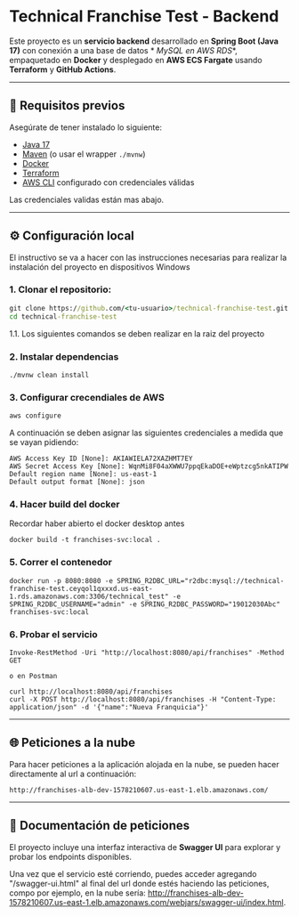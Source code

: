 # Technical Franchise Test - Backend

Este proyecto es un **servicio backend** desarrollado en **Spring Boot (Java 17)** con conexión a una base de datos *
*MySQL en AWS RDS**, empaquetado en **Docker** y desplegado en **AWS ECS Fargate** usando **Terraform** y **GitHub
Actions**.

---

## 🚀 Requisitos previos

Asegúrate de tener instalado lo siguiente:

- [Java 17](https://adoptium.net/)
- [Maven](https://maven.apache.org/) (o usar el wrapper `./mvnw`)
- [Docker](https://www.docker.com/)
- [Terraform](https://developer.hashicorp.com/terraform/downloads)
- [AWS CLI](https://docs.aws.amazon.com/cli/latest/userguide/getting-started-install.html) configurado con credenciales
  válidas

Las credenciales validas están mas abajo.

---

## ⚙️ Configuración local

El instructivo se va a hacer con las instrucciones necesarias para realizar la instalación del proyecto en dispositivos
Windows

### 1. Clonar el repositorio:

   ```cmd
   git clone https://github.com/<tu-usuario>/technical-franchise-test.git
   cd technical-franchise-test
   ```

1.1. Los siguientes comandos se deben realizar en la raiz del proyecto

### 2. Instalar dependencias

    ./mvnw clean install

### 3. Configurar crecendiales de AWS

   ```cmd
   aws configure
   ```

  A continuación se deben asignar las siguientes credenciales a medida que se vayan pidiendo:

    AWS Access Key ID [None]: AKIAWIELA72XAZHMT7EY
    AWS Secret Access Key [None]: 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
    Default region name [None]: us-east-1
    Default output format [None]: json

### 4. Hacer build del docker

Recordar haber abierto el docker desktop antes

    docker build -t franchises-svc:local .

### 5. Correr el contenedor

    docker run -p 8080:8080 -e SPRING_R2DBC_URL="r2dbc:mysql://technical-franchise-test.ceyqol1qxxxd.us-east-1.rds.amazonaws.com:3306/technical_test" -e SPRING_R2DBC_USERNAME="admin" -e SPRING_R2DBC_PASSWORD="19012030Abc" franchises-svc:local

### 6. Probar el servicio

    Invoke-RestMethod -Uri "http://localhost:8080/api/franchises" -Method GET

    o en Postman

    curl http://localhost:8080/api/franchises
    curl -X POST http://localhost:8080/api/franchises -H "Content-Type: application/json" -d '{"name":"Nueva Franquicia"}'

---

## 🌐 Peticiones a la nube

Para hacer peticiones a la aplicación alojada en la nube, se pueden hacer directamente al url a continuación:

   ```
   http://franchises-alb-dev-1578210607.us-east-1.elb.amazonaws.com/
   ```

---

## 📖 Documentación de peticiones

El proyecto incluye una interfaz interactiva de **Swagger UI** para explorar y probar los endpoints disponibles.

Una vez que el servicio esté corriendo, puedes acceder agregando "/swagger-ui.html" al final del url donde estés
haciendo las peticiones, compo por ejemplo, en la nube
sería: http://franchises-alb-dev-1578210607.us-east-1.elb.amazonaws.com/webjars/swagger-ui/index.html.